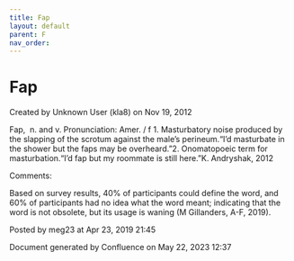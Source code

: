 ```yaml
---
title: Fap
layout: default
parent: F
nav_order:
---
```


# Fap

Created by  Unknown User (kla8) on Nov 19, 2012

Fap,  n. and v. Pronunciation: Amer. / f 1. Masturbatory noise produced by the slapping of the scrotum against the male’s perineum.“I’d masturbate in the shower but the faps may be overheard.”2. Onomatopoeic term for masturbation.“I’d fap but my roommate is still here.”K. Andryshak, 2012

Comments:

Based on survey results, 40% of participants could define the word, and 60% of participants had no idea what the word meant; indicating that the word is not obsolete, but its usage is waning (M Gillanders, A-F, 2019).

Posted by meg23 at Apr 23, 2019 21:45

Document generated by Confluence on May 22, 2023 12:37


